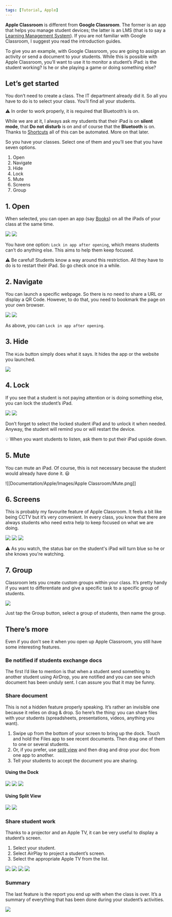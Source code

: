```yaml
---
tags: [Tutorial, Apple]
---
```


**Apple Classroom** is different from **Google Classroom**. The former is an app that helps you manage student devices; the latter is an LMS (that is to say a [Learning Management System](https://en.wikipedia.org/wiki/Learning_management_system)). If you are not familiar with Google Classroom, I suggest you read the introduction guides.

To give you an example, with Google Classroom, you are going to assign an activity or send a document to your students. While this is possible with Apple Classroom, you’ll want to use it to monitor a student’s iPad: is the student working? Is he or she playing a game or doing something else?

## Let’s get started
You don’t need to create a class. The IT department already did it. So all you have to do is to select your class. You’ll find all your students.

⚠️ In order to work properly, it is required that Bluetooth’s is on.

While we are at it, I always ask my students that their iPad is on **silent mode**, that **Do not disturb** is on and of course that the **Bluetooth** is on. Thanks to [Shortcuts](https://apps.apple.com/gb/app/shortcuts/id1462947752) all of this can be automated. More on that later.

So you have your classes. Select one of them and you’ll see that you have seven options.

1. Open
2. Navigate 
3. Hide
4. Lock
5. Mute
6. Screens
7. Group

## 1. Open
When selected, you can open an app (say [Books](https://apps.apple.com/gb/app/apple-books/id364709193)) on all the iPads of your class at the same time.

![](Open1.png)
![](Open2.png)

You have one option: `Lock in app after opening`, which means students can’t do anything else. This aims to help them keep focused.

⚠️ Be careful! Students know a way around this restriction. All they have to do is to restart their iPad. So go check once in a while.

## 2. Navigate 
You can launch a specific webpage. So there is no need to share a URL or display a QR Code. However, to do that, you need to bookmark the page on your own browser.

![](Navigate1.png)
![](Navigate2.png)

As above, you can `Lock in app after opening`.

## 3. Hide
The `Hide` button simply does what it says. It hides the app or the website you launched.

![](Hide.png)

## 4. Lock
If you see that a student is not paying attention or is doing something else, you can lock the student’s iPad. 

![](Lock.png)
![](Lock2.jpeg)

Don’t forget to select the locked student iPad and to unlock it when needed. Anyway, the student will remind you or will restart the device.

💡 When you want students to listen, ask them to put their iPad upside down.

## 5. Mute
You can mute an iPad. Of course, this is not necessary because the student would already have done it. 😃 

![[Documentation/Apple/Images/Apple Classroom/Mute.png]]

## 6. Screens
This is probably my favourite feature of Apple Classroom. It feels a bit like being CCTV but it’s very convenient. In every class, you know that there are always students who need extra help to keep focused on what we are doing.

![](Screen1.png)
![](Screen2.png)
![](Screen3.png)

⚠️ As you watch, the status bar on the student's iPad will turn blue so he or she knows you're watching.

## 7. Group
Classroom lets you create custom groups within your class. It’s pretty handy if you want to differentiate and give a specific task to a specific group of students.

![](Group.png)

Just tap the Group button, select a group of students, then name the group.

## There’s more
Even if you don’t see it when you open up Apple Classroom, you still have some interesting features.

### Be notified if students exchange docs
The first I’d like to mention is that when a student send something to another student using AirDrop, you are notified and you can see which document has been unduly sent. I can assure you that it may be funny.

### Share document
This is not a hidden feature properly speaking. It’s rather an invisible one because it relies on drag & drop. So here’s the thing: you can share files with your students (spreadsheets, presentations, videos, anything you want).

1. Swipe up from the bottom of your screen to bring up the dock. Touch and hold the Files app to see recent documents. Then drag one of them to one or several students.
2. Or, if you prefer, use [split view](https://support.apple.com/en-gb/HT207582) and then drag and drop your doc from one app to another.
4. Tell your students to accept the document you are sharing.

#### Using the Dock
![](SwipeUp.png)
![](TouchAndHold.png)
![](DragYourDoc.png)

#### Using Split View
![](SplitView.png)
![](DragAndDropSplitView.png)

###  Share student work
Thanks to a projector and an Apple TV, it can be very useful to display a student’s screen.

1. Select your student.
2. Select AirPlay to project a student’s screen.
3. Select the appropriate Apple TV from the list.

![](ShareStudentWork1.png)
![](ShareStudentWork2.png)
![](ShareStudentWork3.png)
![](ShareStudentWork4.png)

### Summary
The last feature is the report you end up with when the class is over. It’s a summary of everything that has been done during your student’s activities.

![](Summary.png)
